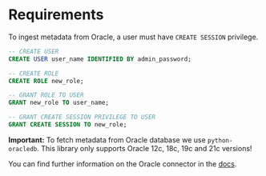 # Requirements
To ingest metadata from Oracle, a user must have `CREATE SESSION` privilege.

```sql
-- CREATE USER
CREATE USER user_name IDENTIFIED BY admin_password;

-- CREATE ROLE
CREATE ROLE new_role;

-- GRANT ROLE TO USER
GRANT new_role TO user_name;

-- GRANT CREATE SESSION PRIVILEGE TO USER
GRANT CREATE SESSION TO new_role;
```

**Important:** To fetch metadata from Oracle database we use `python-oracledb`. This library only supports Oracle 12c, 18c, 19c and 21c versions!

You can find further information on the Oracle connector in the [docs](https://docs.open-metadata.org/connectors/database/oracle).